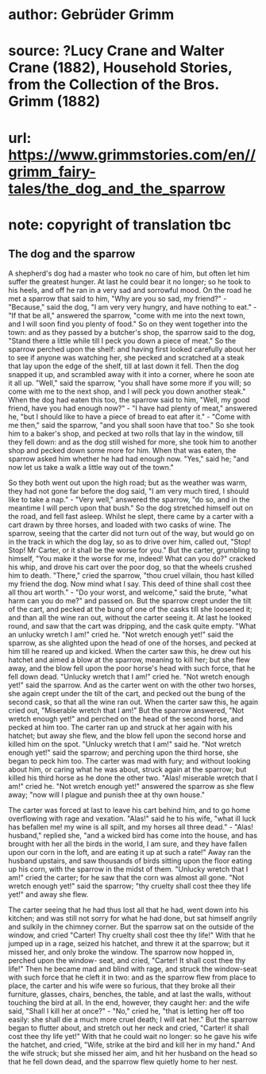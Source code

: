 # author: Gebrüder Grimm
# source: ?Lucy Crane and Walter Crane (1882), Household Stories, from the Collection of the Bros. Grimm (1882)
# url: https://www.grimmstories.com/en//grimm_fairy-tales/the_dog_and_the_sparrow
# note: copyright of translation tbc

## The dog and the sparrow 

A shepherd's dog had a master who took no care of him, but often let
him suffer the greatest hunger. At last he could bear it no longer; so
he took to his heels, and off he ran in a very sad and sorrowful mood.
On the road he met a sparrow that said to him, "Why are you so sad, my
friend?" - "Because," said the dog, "I am very very hungry, and have
nothing to eat." - "If that be all," answered the sparrow, "come
with me into the next town, and I will soon find you plenty of food."
So on they went together into the town: and as they passed by a
butcher's shop, the sparrow said to the dog, "Stand there a little
while till I peck you down a piece of meat." So the sparrow perched
upon the shelf: and having first looked carefully about her to see if
anyone was watching her, she pecked and scratched at a steak that lay
upon the edge of the shelf, till at last down it fell. Then the dog
snapped it up, and scrambled away with it into a corner, where he soon
ate it all up. "Well," said the sparrow, "you shall have some more if
you will; so come with me to the next shop, and I will peck you down
another steak." When the dog had eaten this too, the sparrow said to
him, "Well, my good friend, have you had enough now?" - "I have had
plenty of meat," answered he, "but I should like to have a piece of
bread to eat after it." - "Come with me then," said the sparrow,
"and you shall soon have that too." So she took him to a baker's
shop, and pecked at two rolls that lay in the window, till they fell
down: and as the dog still wished for more, she took him to another shop
and pecked down some more for him. When that was eaten, the sparrow
asked him whether he had had enough now. "Yes," said he; "and now let
us take a walk a little way out of the town."

So they both went out upon the high road; but as the weather was warm,
they had not gone far before the dog said, "I am very much tired, I
should like to take a nap." - "Very well," answered the sparrow, "do
so, and in the meantime I will perch upon that bush." So the dog
stretched himself out on the road, and fell fast asleep. Whilst he
slept, there came by a carter with a cart drawn by three horses, and
loaded with two casks of wine. The sparrow, seeing that the carter did
not turn out of the way, but would go on in the track in which the dog
lay, so as to drive over him, called out, "Stop! Stop! Mr Carter, or it
shall be the worse for you." But the carter, grumbling to himself,
"You make it the worse for me, indeed! What can you do?" cracked his
whip, and drove his cart over the poor dog, so that the wheels crushed
him to death. "There," cried the sparrow, "thou cruel villain, thou
hast killed my friend the dog. Now mind what I say. This deed of thine
shall cost thee all thou art worth." - "Do your worst, and welcome,"
said the brute, "what harm can you do me?" and passed on. But the
sparrow crept under the tilt of the cart, and pecked at the bung of one
of the casks till she loosened it; and than all the wine ran out,
without the carter seeing it. At last he looked round, and saw that the
cart was dripping, and the cask quite empty. "What an unlucky wretch I
am!" cried he. "Not wretch enough yet!" said the sparrow, as she
alighted upon the head of one of the horses, and pecked at him till he
reared up and kicked. When the carter saw this, he drew out his hatchet
and aimed a blow at the sparrow, meaning to kill her; but she flew away,
and the blow fell upon the poor horse's head with such force, that he
fell down dead. "Unlucky wretch that I am!" cried he. "Not wretch
enough yet!" said the sparrow. And as the carter went on with the other
two horses, she again crept under the tilt of the cart, and pecked out
the bung of the second cask, so that all the wine ran out. When the
carter saw this, he again cried out, "Miserable wretch that I am!" But
the sparrow answered, "Not wretch enough yet!" and perched on the head
of the second horse, and pecked at him too. The carter ran up and struck
at her again with his hatchet; but away she flew, and the blow fell upon
the second horse and killed him on the spot. "Unlucky wretch that I
am!" said he. "Not wretch enough yet!" said the sparrow; and perching
upon the third horse, she began to peck him too. The carter was mad with
fury; and without looking about him, or caring what he was about, struck
again at the sparrow; but killed his third horse as he done the other
two. "Alas! miserable wretch that I am!" cried he. "Not wretch enough
yet!" answered the sparrow as she flew away; "now will I plague and
punish thee at thy own house."

The carter was forced at last to leave his cart behind him, and to go
home overflowing with rage and vexation. "Alas!" said he to his wife,
"what ill luck has befallen me! my wine is all spilt, and my horses all
three dead." - "Alas! husband," replied she, "and a wicked bird has
come into the house, and has brought with her all the birds in the
world, I am sure, and they have fallen upon our corn in the loft, and
are eating it up at such a rate!" Away ran the husband upstairs, and
saw thousands of birds sitting upon the floor eating up his corn, with
the sparrow in the midst of them. "Unlucky wretch that I am!" cried
the carter; for he saw that the corn was almost all gone. "Not wretch
enough yet!" said the sparrow; "thy cruelty shall cost thee they life
yet!" and away she flew.

The carter seeing that he had thus lost all that he had, went down into
his kitchen; and was still not sorry for what he had done, but sat
himself angrily and sulkily in the chimney corner. But the sparrow sat
on the outside of the window, and cried "Carter! Thy cruelty shall cost
thee thy life!" With that he jumped up in a rage, seized his hatchet,
and threw it at the sparrow; but it missed her, and only broke the
window. The sparrow now hopped in, perched upon the window- seat, and
cried, "Carter! It shall cost thee thy life!" Then he became mad and
blind with rage, and struck the window-seat with such force that he
cleft it in two: and as the sparrow flew from place to place, the carter
and his wife were so furious, that they broke all their furniture,
glasses, chairs, benches, the table, and at last the walls, without
touching the bird at all. In the end, however, they caught her: and the
wife said, "Shall I kill her at once?" - "No," cried he, "that is
letting her off too easily: she shall die a much more cruel death; I
will eat her." But the sparrow began to flutter about, and stretch out
her neck and cried, "Carter! it shall cost thee thy life yet!" With
that he could wait no longer: so he gave his wife the hatchet, and
cried, "Wife, strike at the bird and kill her in my hand." And the
wife struck; but she missed her aim, and hit her husband on the head so
that he fell down dead, and the sparrow flew quietly home to her nest.
